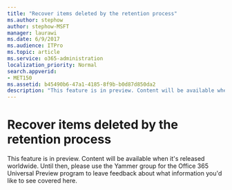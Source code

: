 ```yaml
---
title: "Recover items deleted by the retention process"
ms.author: stephow
author: stephow-MSFT
manager: laurawi
ms.date: 6/9/2017
ms.audience: ITPro
ms.topic: article
ms.service: o365-administration
localization_priority: Normal
search.appverid:
- MET150
ms.assetid: b45490b6-47a1-4185-8f9b-b0d87d850da2
description: "This feature is in preview. Content will be available when it's released worldwide. Until then, please use the Yammer group for the Office 365 Universal Preview program to leave feedback about what information you'd like to see covered here."
---
```


# Recover items deleted by the retention process

This feature is in preview. Content will be available when it's released worldwide. Until then, please use the Yammer group for the Office 365 Universal Preview program to leave feedback about what information you'd like to see covered here.
  

